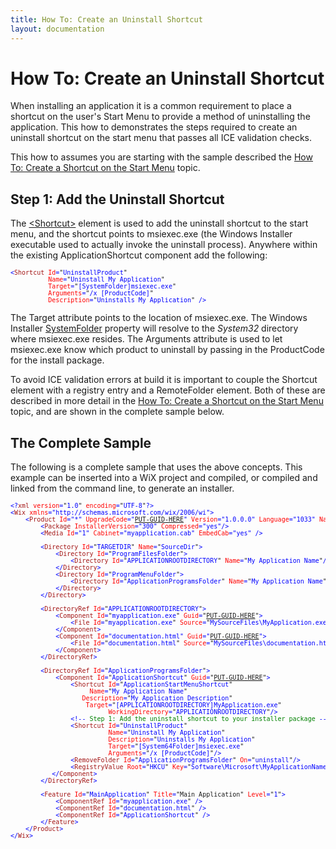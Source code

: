 ```yaml
---
title: How To: Create an Uninstall Shortcut
layout: documentation
---
```

# How To: Create an Uninstall Shortcut
When installing an application it is a common requirement to place a shortcut on the user&apos;s Start Menu to provide a method of uninstalling the application. This how to demonstrates the steps required to create an uninstall shortcut on the start menu that passes all ICE validation checks.

This how to assumes you are starting with the sample described the [How To: Create a Shortcut on the Start Menu](create_start_menu_shortcut.html) topic.

## Step 1: Add the Uninstall Shortcut
The [&lt;Shortcut&gt;](~/xsd/wix/shortcut.html) element is used to add the uninstall shortcut to the start menu, and the shortcut points to msiexec.exe (the Windows Installer executable used to actually invoke the uninstall process). Anywhere within the existing ApplicationShortcut component add the following:

<pre>
<font size="2"><font color="#0000FF">&lt;</font><font color="#A31515">Shortcut</font><font color="#FF0000"> Id</font><font color="#0000FF">=</font>"<font color="#0000FF">UninstallProduct</font>" <font color="#FF0000">            
          Name</font><font color="#0000FF">=</font>"<font color="#0000FF">Uninstall My Application</font>"<font color="#FF0000">
          Target</font><font color="#0000FF">=</font>"<font color="#0000FF">[SystemFolder]msiexec.exe</font>"<font color="#FF0000">
          Arguments</font><font color="#0000FF">=</font>"<font color="#0000FF">/x [ProductCode]</font>"<font color="#FF0000">
          Description</font><font color="#0000FF">=</font>"<font color="#0000FF">Uninstalls My Application</font>"<font color="#0000FF"> /&gt;</font></font>
</pre>

The Target attribute points to the location of msiexec.exe. The Windows Installer <a target="_blank" href="http://msdn.microsoft.com/en-us/library/aa372055.aspx">SystemFolder</a> property will resolve to the *System32* directory where msiexec.exe resides. The Arguments attribute is used to let msiexec.exe know which product to uninstall by passing in the ProductCode for the install package.

To avoid ICE validation errors at build it is important to couple the Shortcut element with a registry entry and a RemoteFolder element. Both of these are described in more detail in the [How To: Create a Shortcut on the Start Menu](create_start_menu_shortcut.html) topic, and are shown in the complete sample below.

## The Complete Sample
The following is a complete sample that uses the above concepts. This example can be inserted into a WiX project and compiled, or compiled and linked from the command line, to generate an installer.

<pre>
<font size="2" color="#0000FF">&lt;?</font><font size="2" color="#A31515">xml</font><font size="2" color="#0000FF"> </font><font size="2" color="#FF0000">version</font><font size="2" color="#0000FF">=</font><font size="2">"</font><font size="2" color="#0000FF">1.0</font><font size="2">"</font><font size="2" color="#0000FF"> </font><font size="2" color="#FF0000">encoding</font><font size="2" color="#0000FF">=</font><font size="2">"</font><font size="2" color="#0000FF">UTF-8</font><font size="2">"</font><font size="2" color="#0000FF">?&gt;
&lt;<font size="2" color="#A31515">Wix</font> <font size="2" color="#FF0000">xmlns</font>=<font size="2">"</font>http://schemas.microsoft.com/wix/2006/wi<font size="2">"</font>&gt;
    &lt;<font size="2" color="#A31515">Product</font> <font size="2" color="#FF0000">Id</font>=<font size="2">"*"</font> <font size="2" color="#FF0000">UpgradeCode</font>=<font size="2">"</font></font><a href="~/howtos/general/generate_guids.html"><font size="2">PUT-GUID-HERE</font></a><font size="2" color="#0000FF"><font size="2">"</font> <font size="2" color="#FF0000">Version</font>=<font size="2">"1.0.0.0" </font><font size="2" color="#FF0000">Language</font>=<font size="2">"</font>1033<font size="2">" </font><font size="2" color="#FF0000">Name</font>=<font size="2">"My Application Name" </font><font size="2" color="#FF0000">Manufacturer</font>=<font size="2">"My Manufacturer Name"</font>&gt;
        &lt;<font size="2" color="#A31515">Package</font> <font size="2" color="#FF0000">InstallerVersion</font>=<font size="2">"</font>300<font size="2">"</font> <font size="2" color="#FF0000">Compressed</font>=<font size="2">"</font>yes<font size="2">"</font>/&gt;
        &lt;<font size="2" color="#A31515">Media</font> <font size="2" color="#FF0000">Id</font>=<font size="2">"</font>1<font size="2">"</font> <font size="2" color="#FF0000">Cabinet</font>=<font size="2">"myapplication</font>.cab<font size="2">"</font> <font size="2" color="#FF0000">EmbedCab</font>=<font size="2">"</font>yes<font size="2">"</font> /&gt;

        &lt;</font><font size="2" color="#A31515">Directory</font><font size="2" color="#0000FF"> </font><font size="2" color="#FF0000">Id</font><font size="2" color="#0000FF">=</font><font size="2">"</font><font size="2" color="#0000FF">TARGETDIR</font><font size="2">"</font><font size="2" color="#0000FF"> </font><font size="2" color="#FF0000">Name</font><font size="2" color="#0000FF">=</font><font size="2">"</font><font size="2" color="#0000FF">SourceDir</font><font size="2">"</font><font size="2" color="#0000FF">&gt;
            &lt;</font><font size="2" color="#A31515">Directory</font><font size="2" color="#0000FF"> </font><font size="2" color="#FF0000">Id</font><font size="2" color="#0000FF">=</font><font size="2">"</font><font size="2" color="#0000FF">ProgramFilesFolder</font><font size="2">"</font><font size="2" color="#0000FF">&gt;
                &lt;</font><font size="2" color="#A31515">Directory</font><font size="2" color="#0000FF"> </font><font size="2" color="#FF0000">Id</font><font size="2" color="#0000FF">=</font><font size="2">"</font><font size="2" color="#0000FF">APPLICATIONROOTDIRECTORY</font><font size="2">"</font><font size="2" color="#0000FF"> </font><font size="2" color="#FF0000">Name</font><font size="2" color="#0000FF">=</font><font size="2">"</font><font size="2" color="#0000FF">My Application Name</font><font size="2">"</font><font size="2" color="#0000FF">/&gt;
            &lt;/</font><font size="2" color="#A31515">Directory</font><font size="2" color="#0000FF">&gt;
            &lt;</font><font size="2" color="#A31515">Directory</font><font size="2" color="#0000FF"> </font><font size="2" color="#FF0000">Id</font><font size="2" color="#0000FF">=</font><font size="2">"</font><font size="2" color="#0000FF">ProgramMenuFolder</font><font size="2">"</font><font size="2" color="#0000FF">&gt;
                &lt;</font><font size="2" color="#A31515">Directory</font><font size="2" color="#0000FF"> </font><font size="2" color="#FF0000">Id</font><font size="2" color="#0000FF">=</font><font size="2">"</font><font size="2" color="#0000FF">ApplicationProgramsFolder</font><font size="2">"</font><font size="2" color="#0000FF"> </font><font size="2" color="#FF0000">Name</font><font size="2" color="#0000FF">=</font><font size="2">"</font><font size="2" color="#0000FF">My Application Name</font><font size="2">"</font><font size="2" color="#0000FF">/&gt;
            &lt;/</font><font size="2" color="#A31515">Directory</font><font size="2" color="#0000FF">&gt;
        &lt;/</font><font size="2" color="#A31515">Directory</font><font size="2" color="#0000FF">&gt;

        &lt;</font><font size="2" color="#A31515">DirectoryRef</font><font size="2" color="#0000FF"> </font><font size="2" color="#FF0000">Id</font><font size="2" color="#0000FF">=</font><font size="2">"</font><font size="2" color="#0000FF">APPLICATIONROOTDIRECTORY</font><font size="2">"</font><font size="2" color="#0000FF">&gt;
            &lt;</font><font size="2" color="#A31515">Component</font><font size="2" color="#0000FF"> </font><font size="2" color="#FF0000">Id</font><font size="2" color="#0000FF">=</font><font size="2">"</font><font size="2" color="#0000FF">myapplication.exe</font><font size="2">"</font><font size="2" color="#0000FF"> </font><font size="2" color="#FF0000">Guid</font><font size="2" color="#0000FF">=</font><font size="2">"<a href="~/howtos/general/generate_guids.html">PUT-GUID-HERE</a>"</font><font size="2" color="#0000FF">&gt;
                &lt;</font><font size="2" color="#A31515">File</font><font size="2" color="#0000FF"> </font><font size="2" color="#FF0000">Id</font><font size="2" color="#0000FF">=</font><font size="2">"</font><font size="2" color="#0000FF">myapplication.exe</font><font size="2">"</font><font size="2" color="#0000FF"> </font><font size="2" color="#FF0000">Source</font><font size="2" color="#0000FF">=</font><font size="2">"</font><font size="2" color="#0000FF">MySourceFiles\MyApplication.exe</font><font size="2">"</font><font size="2" color="#0000FF"> </font><font size="2" color="#FF0000">KeyPath</font><font size="2" color="#0000FF">=</font><font size="2">"</font><font size="2" color="#0000FF">yes</font><font size="2">"</font><font size="2" color="#0000FF"> </font><font size="2" color="#FF0000">Checksum</font><font size="2" color="#0000FF">=</font><font size="2">"</font><font size="2" color="#0000FF">yes</font><font size="2">"</font><font size="2" color="#0000FF">/&gt;
            &lt;/<font size="2" color="#A31515">Component</font>&gt;
            &lt;<font size="2" color="#A31515">Component</font> <font size="2" color="#FF0000">Id</font>=<font size="2">"d</font>ocumentation.<font size="2">html"</font> <font size="2" color="#FF0000">Guid</font>=<font size="2">"</font></font><a href="~/howtos/general/generate_guids.html"><font size="2">PUT-GUID-HERE</font></a><font size="2" color="#0000FF"><font size="2">"</font>&gt;
                &lt;</font><font size="2" color="#A31515">File</font><font size="2" color="#0000FF"> </font><font size="2" color="#FF0000">Id</font><font size="2" color="#0000FF">=</font><font size="2">"</font><font size="2" color="#0000FF">documentation.html</font><font size="2">"</font><font size="2" color="#0000FF"> </font><font size="2" color="#FF0000">Source</font><font size="2" color="#0000FF">=</font><font size="2">"</font><font size="2" color="#0000FF">MySourceFiles\documentation.html</font><font size="2">"</font><font size="2" color="#0000FF"> </font><font size="2" color="#FF0000">KeyPath</font><font size="2" color="#0000FF">=</font><font size="2">"</font><font size="2" color="#0000FF">yes</font><font size="2">"</font><font size="2" color="#0000FF">/&gt;
            &lt;/<font size="2" color="#A31515">Component</font>&gt;
        &lt;/</font><font size="2" color="#A31515">DirectoryRef</font><font size="2" color="#0000FF">&gt;

        &lt;</font><font size="2" color="#A31515">DirectoryRef</font><font size="2" color="#0000FF"> </font><font size="2" color="#FF0000">Id</font><font size="2" color="#0000FF">=</font><font size="2">"</font><font size="2" color="#0000FF">ApplicationProgramsFolder</font><font size="2">"</font><font size="2" color="#0000FF">&gt;
            &lt;</font><font size="2" color="#A31515">Component</font><font size="2" color="#0000FF"> </font><font size="2" color="#FF0000">Id</font><font size="2" color="#0000FF">=</font><font size="2">"</font><font size="2" color="#0000FF">ApplicationShortcut</font><font size="2">"</font><font size="2" color="#0000FF"> </font><font size="2" color="#FF0000">Guid</font><font size="2" color="#0000FF">=</font><font size="2">"<a href="~/howtos/general/generate_guids.html">PUT-GUID-HERE</a>"</font><font size="2" color="#0000FF">&gt;
                &lt;</font><font size="2" color="#A31515">Shortcut</font><font size="2" color="#0000FF"> </font><font size="2" color="#FF0000">Id</font><font size="2" color="#0000FF">=</font><font size="2">"</font><font size="2" color="#0000FF">ApplicationStartMenuShortcut</font><font size="2">"</font><font size="2" color="#0000FF"> <br />                     </font><font size="2" color="#FF0000">Name</font><font size="2" color="#0000FF">=</font><font size="2">"</font><font size="2" color="#0000FF">My Application Name</font><font size="2">"</font><font size="2" color="#0000FF"> <br />                   </font><font size="2" color="#FF0000">Description</font><font size="2" color="#0000FF">=</font><font size="2">"</font><font size="2" color="#0000FF">My Application Description</font><font size="2">"<br />                    </font><font size="2" color="#FF0000">Target</font><font size="2" color="#0000FF">=</font><font size="2">"</font><font size="2" color="#0000FF">[APPLICATIONROOTDIRECTORY]MyApplication.exe</font><font size="2">"
                          </font><font size="2" color="#FF0000">WorkingDirectory</font><font size="2" color="#0000FF">=</font><font size="2">"</font><font size="2" color="#0000FF">APPLICATIONROOTDIRECTORY</font><font size="2">"</font><font size="2" color="#0000FF">/&gt;
                &lt;!--</font><font size="2" color="#008000"> Step 1: Add the uninstall shortcut to your installer package </font><font size="2" color="#0000FF">--&gt;
                </font><font size="2"><font color="#0000FF">&lt;</font><font color="#A31515">Shortcut</font><font color="#FF0000"> Id</font><font color="#0000FF">=</font>"<font color="#0000FF">UninstallProduct</font>" <font color="#FF0000">            
                          Name</font><font color="#0000FF">=</font>"<font color="#0000FF">Uninstall My Application</font>"<font color="#FF0000">
                          Description</font><font color="#0000FF">=</font>"<font color="#0000FF">Uninstalls My Application</font>"<font color="#FF0000">
                          Target</font><font color="#0000FF">=</font>"<font color="#0000FF">[System64Folder]msiexec.exe</font>"<font color="#FF0000">
                          Arguments</font><font color="#0000FF">=</font>"<font color="#0000FF">/x [ProductCode]</font>"<font color="#0000FF">/&gt;</font></font><font size="2" color="#0000FF">
                &lt;</font><font size="2" color="#A31515">RemoveFolder</font><font size="2" color="#0000FF"> </font><font size="2" color="#FF0000">Id</font><font size="2" color="#0000FF">=</font><font size="2">"</font><font size="2" color="#0000FF">ApplicationProgramsFolder</font><font size="2">"</font><font size="2" color="#0000FF"> </font><font size="2" color="#FF0000">On</font><font size="2" color="#0000FF">=</font><font size="2">"</font><font size="2" color="#0000FF">uninstall</font><font size="2">"</font><font size="2" color="#0000FF">/&gt;
                &lt;</font><font size="2" color="#A31515">RegistryValue</font><font size="2" color="#0000FF"> </font><font size="2" color="#FF0000">Root</font><font size="2" color="#0000FF">=</font><font size="2">"</font><font size="2" color="#0000FF">HKCU</font><font size="2">"</font><font size="2" color="#0000FF"> </font><font size="2" color="#FF0000">Key</font><font size="2" color="#0000FF">=</font><font size="2">"</font><font size="2" color="#0000FF">Software\Microsoft\MyApplicationName</font><font size="2">"</font><font size="2" color="#0000FF"> </font><font size="2" color="#FF0000">Name</font><font size="2" color="#0000FF">=</font><font size="2">"</font><font size="2" color="#0000FF">installed</font><font size="2">"</font><font size="2" color="#0000FF"> </font><font size="2" color="#FF0000">Type</font><font size="2" color="#0000FF">=</font><font size="2">"</font><font size="2" color="#0000FF">integer</font><font size="2">"</font><font size="2" color="#0000FF"> </font><font size="2" color="#FF0000">Value</font><font size="2" color="#0000FF">=</font><font size="2">"</font><font size="2" color="#0000FF">1</font><font size="2">"</font><font size="2" color="#0000FF"> </font><font size="2" color="#FF0000">KeyPath</font><font size="2" color="#0000FF">=</font><font size="2">"</font><font size="2" color="#0000FF">yes</font><font size="2">"</font><font size="2" color="#0000FF">/&gt;<br />           &lt;/</font><font size="2" color="#A31515">Component</font><font size="2" color="#0000FF">&gt;
        &lt;/</font><font size="2" color="#A31515">DirectoryRef</font><font size="2" color="#0000FF">&gt;

        &lt;</font><font size="2" color="#A31515">Feature</font><font size="2" color="#0000FF"> </font><font size="2" color="#FF0000">Id</font><font size="2" color="#0000FF">=</font><font size="2">"</font><font size="2" color="#0000FF">MainApplication</font><font size="2">"</font><font size="2" color="#0000FF"> </font><font size="2" color="#FF0000">Title</font><font size="2" color="#0000FF">=</font><font size="2">"Main Application"</font><font size="2" color="#0000FF"> </font><font size="2" color="#FF0000">Level</font><font size="2" color="#0000FF">=</font><font size="2">"</font><font size="2" color="#0000FF">1</font><font size="2">"</font><font size="2" color="#0000FF">&gt;
            &lt;</font><font size="2" color="#A31515">ComponentRef</font><font size="2" color="#0000FF"> </font><font size="2" color="#FF0000">Id</font><font size="2" color="#0000FF">=</font><font size="2">"</font><font size="2" color="#0000FF">myapplication.exe</font><font size="2">"</font><font size="2" color="#0000FF"> /&gt;
            &lt;</font><font size="2" color="#A31515">ComponentRef</font><font size="2" color="#0000FF"> </font><font size="2" color="#FF0000">Id</font><font size="2" color="#0000FF">=</font><font size="2">"</font><font size="2" color="#0000FF">documentation.html</font><font size="2">"</font><font size="2" color="#0000FF"> /&gt;
            &lt;</font><font size="2" color="#A31515">ComponentRef</font><font size="2" color="#0000FF"> </font><font size="2" color="#FF0000">Id</font><font size="2" color="#0000FF">=</font><font size="2">"</font><font size="2" color="#0000FF">ApplicationShortcut</font><font size="2">"</font><font size="2" color="#0000FF"> /&gt;   
        &lt;/</font><font size="2" color="#A31515">Feature</font><font size="2" color="#0000FF">&gt;
    &lt;/</font><font size="2" color="#A31515">Product</font><font size="2" color="#0000FF">&gt;
&lt;/</font><font size="2" color="#A31515">Wix</font><font size="2" color="#0000FF">&gt;</font>
</pre>
